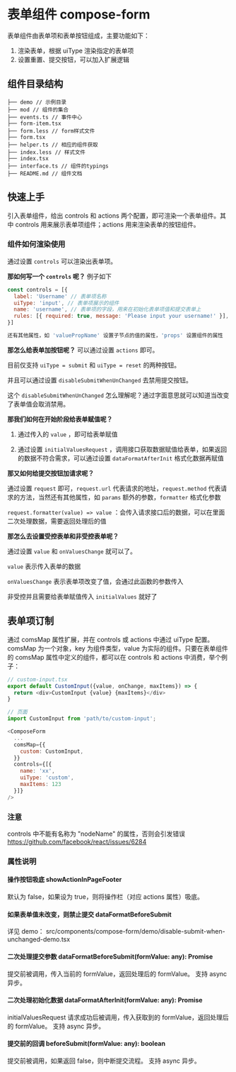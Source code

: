 # 表单组件 compose-form

表单组件由表单项和表单按钮组成，主要功能如下：

1. 渲染表单，根据 uiType 渲染指定的表单项
2. 设置重置、提交按钮，可以加入扩展逻辑

## 组件目录结构

```tree
├── demo // 示例目录
├── mod // 组件的集合
├── events.ts // 事件中心
├── form-item.tsx
├── form.less // form样式文件
├── form.tsx
├── helper.ts // 相应的组件获取
├── index.less // 样式文件
├── index.tsx
├── interface.ts // 组件的typings
├── README.md // 组件文档
```

## 快速上手

引入表单组件，给出 controls 和 actions 两个配置，即可渲染一个表单组件。其中 controls 用来展示表单项组件；actions 用来渲染表单的按钮组件。

### 组件如何渲染使用

通过设置 `controls` 可以渲染出表单项。

**那如何写一个 `controls` 呢？** 例子如下

```javascript
const controls = [{
  label: 'Username' // 表单项名称
  uiType: 'input', // 表单项展示的组件
  name: 'username', // 表单项的字段，用来在初始化表单项值和提交表单上
  rules: [{ required: true, message: 'Please input your username!' }], // 表单项规则
}]

还有其他属性，如 'valuePropName' 设置子节点的值的属性，'props' 设置组件的属性
```

**那怎么给表单加按钮呢？** 可以通过设置 `actions` 即可。

目前仅支持 `uiType = submit` 和 `uiType = reset` 的两种按钮。

并且可以通过设置 `disableSubmitWhenUnChanged` 去禁用提交按钮。

这个 `disableSubmitWhenUnChanged` 怎么理解呢？通过字面意思就可以知道当改变了表单值会取消禁用。

**那我们如何在开始阶段给表单赋值呢？**

1. 通过传入的 `value` ，即可给表单赋值

2. 通过设置 `initialValuesRequest` ，调用接口获取数据赋值给表单，如果返回的数据不符合需求，可以通过设置 `dataFormatAfterInit` 格式化数据再赋值

**那又如何给提交按钮加请求呢？**

通过设置 `request` 即可，`request.url` 代表请求的地址，`request.method` 代表请求的方法，当然还有其他属性，如 `params` 额外的参数，`formatter` 格式化参数

`request.formatter(value) => value` ：会传入请求接口后的数据，可以在里面二次处理数据，需要返回处理后的值

**那怎么去设置受控表单和非受控表单呢？**

通过设置 `value` 和 `onValuesChange` 就可以了。

`value` 表示传入表单的数据

`onValuesChange` 表示表单项改变了值，会通过此函数的参数传入

非受控并且需要给表单赋值传入 `initialValues` 就好了

## 表单项订制

通过 comsMap 属性扩展，并在 controls 或 actions 中通过 uiType 配置。
comsMap 为一个对象，key 为组件类型，value 为实际的组件。只要在表单组件的 comsMap 属性中定义的组件，都可以在 controls 和 actions 中消费，举个例子：

```js
// custom-input.tsx
export default CustomInput({value, onChange, maxItems}) => {
  return <div>CustomInput {value} {maxItems}</div>
}

// 页面
import CustomInput from 'path/to/custom-input';

<ComposeForm
  ...
  comsMap={{
    custom: CustomInput,
  }}
  controls={[{
    name: 'xx',
    uiType: 'custom',
    maxItems: 123
  }]}
/>
```

### 注意

controls 中不能有名称为 "nodeName" 的属性，否则会引发错误 https://github.com/facebook/react/issues/6284

### 属性说明

#### 操作按钮吸底 showActionInPageFooter

默认为 false，如果设为 true，则将操作栏（对应 actions 属性）吸底。

#### 如果表单值未改变，则禁止提交 dataFormatBeforeSubmit

详见 demo： src/components/compose-form/demo/disable-submit-when-unchanged-demo.tsx

#### 二次处理提交参数 dataFormatBeforeSubmit(formValue: any): Promise<any>

提交前被调用，传入当前的 formValue，返回处理后的 formValue。
支持 async 异步。

#### 二次处理初始化数据 dataFormatAfterInit(formValue: any): Promise<any>

initialValuesRequest 请求成功后被调用，传入获取到的 formValue，返回处理后的 formValue。
支持 async 异步。

#### 提交前的回调 beforeSubmit(formValue: any): boolean

提交前被调用，如果返回 false，则中断提交流程。
支持 async 异步。

